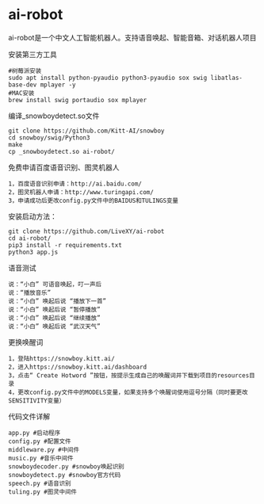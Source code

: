 ai-robot
======
ai-robot是一个中文人工智能机器人。支持语音唤起、智能音箱、对话机器人项目

安装第三方工具
```
#树莓派安装
sudo apt install python-pyaudio python3-pyaudio sox swig libatlas-base-dev mplayer -y
#MAC安装
brew install swig portaudio sox mplayer
```

编译_snowboydetect.so文件
```
git clone https://github.com/Kitt-AI/snowboy
cd snowboy/swig/Python3
make
cp _snowboydetect.so ai-robot/
```

免费申请百度语音识别、图灵机器人
```
1，百度语音识别申请：http://ai.baidu.com/
2，图灵机器人申请：http://www.turingapi.com/
3，申请成功后更改config.py文件中的BAIDUS和TULINGS变量
```

安装启动方法：
```
git clone https://github.com/LiveXY/ai-robot
cd ai-robot/
pip3 install -r requirements.txt
python3 app.js
```

语音测试
```
说：“小白” 可语音唤起，叮一声后
说：“播放音乐”
说：“小白” 唤起后说 “播放下一首”
说：“小白” 唤起后说 “暂停播放”
说：“小白” 唤起后说 “继续播放”
说：“小白” 唤起后说 “武汉天气”
```

更换唤醒词
```
1，登陆https://snowboy.kitt.ai/
2，进入https://snowboy.kitt.ai/dashboard
3，点击“ Create Hotword ”按钮，按提示生成自己的唤醒词并下载到项目的resources目录
4，更改config.py文件中的MODELS变量，如果支持多个唤醒词使用逗号分隔（同时要更改SENSITIVITY变量）
```

代码文件详解
```
app.py #启动程序
config.py #配置文件
middleware.py #中间件
music.py #音乐中间件
snowboydecoder.py #snowboy唤起识别
snowboydetect.py #snowboy官方代码
speech.py #语音识别
tuling.py #图灵中间件
```